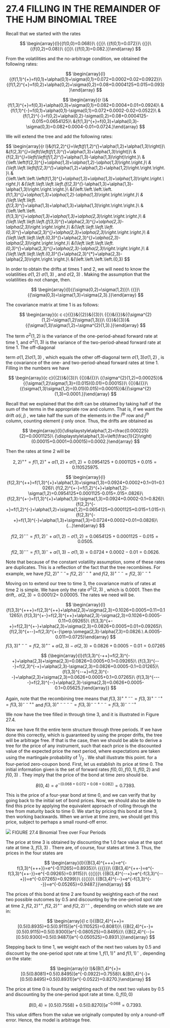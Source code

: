 # 27.4 FILLING IN THE REMAINDER OF THE HJM BINOMIAL TREE

Recall that we started with the rates

$$
\begin{array}{l}{{f(0,0)=0.068}}\ {{}}\ {{f(0,1)=0.072}}\ {{}}\ {{f(0,2)=0.08}}\ {{}}\ {{f(0,3)=0.082.}}\end{array}
$$

From the volatilities and the no-arbitrage condition, we obtained the following rates:

$$
\begin{array}{l}{{f(1,1)^{+}=f(0,1)+\alpha(0,1)+\sigma(0,1)=0.072+0.0002+0.02=0.0922}}\ {{f(1,2)^{+}=f(0,2)+\alpha(0,2)+\sigma(0,2)=0.08+0.0004125+0.015=0.093}}\end{array}
$$

$$
\begin{array}{r l}&{f(1,3)^{+}=f(0,3)+\alpha(0,3)+\sigma(0,1)=0.082+0.0004+0.01=0.0924}\ &{f(1,1)^{-}=f(0,1)+\alpha(0,1)-\sigma(0,1)=0.072+0.0002-0.02=0.0522}\ &{f(1,2)^{-}=f(0,2)+\alpha(0,2)-\sigma(0,2)=0.08+0.0004125-0.015=0.0654125}\ &{f(1,3)^{+}=f(0,3)+\alpha(0,3)-\sigma(0,3)=0.082+0.0004-0.01=0.0724.}\end{array}
$$

We will extend the tree and add the following rates:

$$
\begin{array}{r l}&{f(2,2)^{*}=\left(f(1,2)^{*}+\alpha(1,2)+\alpha(1,3)\right)}\ &{f(2,3)^{*}=\left(\left(f(1,3)^{*}+\alpha(1,3)+\alpha(1,3)\right)}\ &{f(2,3)^{*}=\left(\left(f(1,2)^{*}+\alpha(1,3)-\alpha(1,3)\right)\right.}\ &{\left.\left(f(2,3)^{*}+\alpha(1,3)+\alpha(1,2)-\alpha(1,3)\right.\right.}\ &{\left.\left.\left(f(2,3)^{*}+\alpha(1,2)+\alpha(1,2)+\alpha(1,2)\right.\right.\right.}\ &{\left.\left.\left.\left(f(1,3)^{*}+\alpha(1,3)+\alpha(1,3)+\alpha(1,3)\right.\right.\right.}\ &{\left.\left.\left.\left.(f(2,3)^{*}-\alpha(1,3)+\alpha(1,3)-\alpha(1,3)\right.\right.\right.}\ &{\left.\left.\left.\left.(f(1,3)^{*}+\alpha(1,3)+\alpha(1,2)-\alpha(1,3)\right.\right.\right.}\ &{\left.\left.\left.(f(3,3)^{*}+\alpha(1,3)+\alpha(1,3)+\alpha(1,3)\right.\right.\right.}\ &{\left.\left.\left.(f(3,3)^{*}+\alpha(1,3)+\alpha(1,3)+\alpha(2,3)\right.\right.\right.}\ &{\left.\left.\left.\left.(f(3,3)^{*}+\alpha(2,3)^{*}+\alpha(2,3)-\alpha(2,3)\right.\right.\right.}\ &{\left.\left.\left.\left.(0,3)^{*}+\alpha(2,3)^{*}+\alpha(2,3)+\alpha(2,3)\right.\right.\right.}\ &{\left.\left.\left.\left.(0,3)^{*}+\alpha(2,3)^{*}+\alpha(2,3)-\alpha(2,3)\right.\right.\right.}\ &{\left.\left.\left.\left.(0,3)^{*}+\alpha(2,3)^{*}+\alpha(2,3)-\alpha(2,3)\right.\right.\right.}\ &{\left.\left.\left.\left.(0,3)^{*}+\alpha(2,3)^{*}+\alpha(2,3)-\alpha(2,3)\right.\right.\right.}\ &{\left.\left.\left.\left.(0,3)
$$

In order to obtain the drifts at times 1 and 2, we will need to know the volatilities $\sigma(1,2)$ $\sigma(1,3)$ , and $\sigma(2,3)$ . Making the assumption that the volatilities do not change, then.

$$
\begin{array}{l}{{\sigma(0,2)=\sigma(1,2)}}\ {{}}\ {{\sigma(0,3)=\sigma(1,3)=\sigma(2,3).}}\end{array}
$$

The covariance matrix at time 1 is as follows:

$$
\begin{array}{c c c}{{}}&{{2}}&{{3}}\ {{}}&{{}}&{{\sigma^{2}(1,2)~\sigma(1,2)\sigma(1,3)}}\ {{}}&{{3}}&{{\sigma(1,3)\sigma(1,2)~\sigma^{2}(1,3).}}\end{array}
$$

The term $\sigma^{2}(1,2)$ is the variance of the one-period-ahead forward rate at time 1, and $\sigma^{2}(1,3)$ is the variance of the two-period-ahead forward rate at time 1. The off-diagonal

term $\sigma(1,2)\sigma(1,3)$ , which equals the other off-diagonal term $\sigma(1,3)\sigma(1,2)$ , is the covariance of the one- and two-period-ahead forward rates at time 1. Filling in the numbers we have

$$
\begin{array}{c c}{{2}}&{{3}}\ {{}}&{{}}\ {{\sigma^{2}(1,2)=0.00025}}&{{\sigma(1,2)\sigma(1,3)=(0.015)(0.01)=0.0001S}}\ {{}}&{{}}\ {{\sigma(1,3)\sigma(1,2)=(0.01)(0.015)=0.00015}}&{{\sigma^{2}(1,3)=0.0001.}}\end{array}
$$

Recall that we explained that the drift can be obtained by taking half of the sum of the terms in the appropriate row and column. That is, if we want the drift $\alpha(i,j)$ , we take half the sum of the elements in the $i^{t b}$ row and $j^{t h}$ column, counting element $i j$ only once. Thus, the drifts are obtained as

$$
\begin{array}{l}{\displaystyle\alpha(1,2)=\frac{0.000225}{2}=0.0001125}\ {\displaystyle\alpha(1,3)=\left(\frac{1}{2}\right)(0.00015+0.0001+0.00015)=0.0002.}\end{array}
$$

Then the rates at time 2 will be

$$
2,2)^{++}=f(1,2)^{+}+\alpha(1,2)+\sigma(1,2)=0.0954125+0.0001125+0.015=0.110525975.
$$

$$
\begin{array}{l}{f(2,3)^{++}=f(1,3)^{+}+\alpha(1,3)+\sigma(1,3)=0.0924+0.0002+0.1=01=0.1026}\ {f(2,2)^{+-}=f(1,2)^{+}+\alpha(1,2)-\sigma(1,2)=0.0954125+0.0001125-0.015=.015=.0826}\ {f(2,3)^{+-}=f(1,3)^{+}+\alpha(1,3)-\sigma(1,3)=0.0924+0.0002-0.1=0.826}\ {f(2,2)^{-+}=f(1,2)^{-}+\alpha(1,2)+\sigma(1,2)=0.0654125+0.0001125+0.015=1.015=}\ {f(2,3)^{-+}=f(1,3)^{-}+\alpha(1,3)+\sigma(1,3)=0.0724+0.0002+0.01=0.0826}\ {...}\end{array}
$$

$$
f(2,2)^{--}=f(1,2)^{-}+\alpha(1,2)-\sigma(1,2)=0.0654125+0.0001125-0.015=0.0505.
$$

$$
f(2,3)^{--}=f(1,3)^{-}+\alpha(1,3)-\sigma(1,3)=0.0724+0.0002-0.01=0.0626.
$$

Note that because of the constant volatility assumption, some of these rates are duplicates. This is a reflection of the fact that the tree recombines. For example, we have $f(2,2)^{+--}=$ $f(2,2)^{\mathrm{--+}}$ and $f(2,3)^{+--}=f(2,3)^{--+}$

Moving on to extend our tree to time 3, the covariance matrix of rates at time 2 is simple. We have only the rate $\sigma^{2}(2,3)$ , which is 0.0001. Then the drift,. $\alpha(2,3)=0.0001/2=$ 0.00005. The rates we need will be.

$$
\begin{array}{l}{f(3,3)^{+++}=f(2,3)^{++}+\alpha(2,3)+\sigma(2,3)=0.1026+0.0005+0.11=0.11265}\ {f(3,3)^{+-}=f(2,3)^{++}+\alpha(2,3)-\sigma(2,3)=0.1026+0.0005-0.11=0.09265}\ {f(3,3)^{+-+}=f(2,3)^{+-}+\alpha(2,3)+\sigma(2,3)=0.0826+0.0005+0.01=0.09265}\ {f(2,3)^{+--}=f(2,3)^{+-}\perp.\omega(2,3)-\alpha(7,3)=0.0826.\ A.0005-0.011=0.0725}\end{array}
$$$$
f(3,3)^{+--}=f(2,3)^{+-}+\alpha(2,3)-\sigma(2,3)=0.0826+0.0005-0.01=0.07265
$$

$$
{\begin{array}{l}{f(3,3)^{-++}=f(2,3)^{-+}+\alpha(2,3)+\sigma(2,3)=0.0826+0.0005+0.1=0.09265}\ {f(3,3)^{---}=f(2,3)^{-+}+\alpha(2,3)-\sigma(2,3)=0.0826+0.0005-0.1=0.01265}\ {f(3,3)^{--+}=f(2,3)^{--}+\alpha(2,3)+\sigma(2,3)=0.0626+0.0005+0.1=0.07265}\ {f(3,3)^{----}=f(2,3)^{--}+\alpha(2,3)-\sigma(2,3)=0.0626+0.0005-0.1=0.05625.}\end{array}}
$$

Again, note that the recombining tree means that $f(3,3)^{++--}=f(3,3)^{+--+}=f(3,3)^{--++}$ and $f(3,3)^{+----}=f(3,3)^{--+--}=f(3,3)^{---+}$

We now have the tree filled in through time 3, and it is illustrated in Figure 27.4.

Now we have fit the entire term structure through three periods. If we have done this correctly, which is guaranteed by using the proper drifts, the tree will be arbitrage free. If that is the case, then we should be able to derive a tree for the price of any instrument, such that each price is the discounted value of the expected price the next period, where expectations are taken using the martingale probability of $^1/_{2}$ . We shall illustrate this point. for a four-period zero-coupon bond. First, let us establish its price at time 0. The initial information given is the set of forward rates $f(0,0),f(0,1),f(0,2)$ and $f(0,3)$ . They imply that the price of the bond at time zero should be.

$$
B(0,4)=e^{-(0.068+0.072+0.08+0.082)}=0.7393.
$$

This is the price of a four-year bond at time 0, and we can verify that by going back to the initial set of bond prices. Now, we should also be able to find this price by applying the equivalent approach of rolling through the tree from maturity back to time 0. We start by pricing this bond at time 3, then working backwards. When we arrive at time zero, we should get this price, subject to perhaps a small round-off error.

![](images/c2dca5836f979315e2104b77331d96271655d7e4e51ebb6cf57e08ecb65ff95d.jpg)
FIGURE 27.4 Binomial Tree over Four Periods

The price at time 3 is obtained by discounting the 1.0 face value at the spot rate at time 3, $f(3,3)$ . There are, of course, four states at time 3. Thus, the prices in the four states are

$$
\begin{array}{l}{{B(3,4)^{+++}=e^{-f(3,3)^{+++}}=e^{-0.11265}=0.8935}}\ {{{}}}\ {{B(3,4)^{++-}=e^{-f(3,3)^{++-}}=e^{-0.09265}=0.9115}}\ {{{}}}\ {{B(3,4)^{--+}=e^{-f(3,3)^{--+}}=e^{-0.07265}=0.9299}}\ {{{}}}\ {{B(3,4)^{--}=e^{-f(3,3)^{--}}=e^{-0.05265}=0.9487.}}\end{array}
$$

The prices of this bond at time 2 are found by weighting each of the next two possible outcomes by 0.5 and discounting by the one-period spot rate at time $2,f(2,2)^{++},f(2,2)^{+-}$ and $f(2,2)^{--}$ , depending on which state we are in:

$$
\begin{array}{l c l}{{B(2,4)^{++}=[0.5(0.8935)+0.5(0.9115)]e^{-0.110525}=0.8081}}\ {{B(2,4)^{+-}=[0.5(0.9115)+0.5(0.9300)]e^{-0.080525}=0.8495}}\ {{B(2,4)^{--}=[0.5(0.9300)+0.5(0.9487)]e^{-0.050525}=0.8931.}}\end{array}
$$

Stepping back to time 1, we weight each of the next two values by 0.5 and discount by the one-period spot rate at time $1,f(1,1)^{+}$ and $f(1,1)^{-}$ , depending on the state:

$$
\begin{array}{r l}&{B(1,4)^{+}=[0.5(0.8081)+0.5(0.8495)]e^{-0.0922}=0.7558}\ &{B(1,4)^{-}=[0.5(0.8495)+0.5(0.8931)]e^{-0.0522}=0.8270.}\end{array}
$$

The price at time 0 is found by weighting each of the next two values by 0.5 and discounting by the one-period spot rate at time. $0,f(0,0)$

$$
B(0,4)=[0.5(0.7558)+0.5(0.8270)]e^{-0.068}=0.7393.
$$

This value differs from the value we originally computed by only a round-off error. Hence, the model is arbitrage free.
